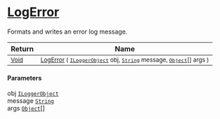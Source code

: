 # [LogError](./ILoggerObjectExtensions-100663347.md)

Formats and writes an error log message.

| Return | Name | 
| --- | --- | 
| <sub>[Void](https://docs.microsoft.com/en-us/dotnet/api/System.Void)</sub>| <sub>[LogError](./ILoggerObjectExtensions-100663347.md) ( [`ILoggerObject`](./../ILoggerObject.md) obj, [`String`](https://docs.microsoft.com/en-us/dotnet/api/System.String) message, [`Object`](https://docs.microsoft.com/en-us/dotnet/api/System.Object)[] args )</sub>| <br>


#### Parameters
 obj  [`ILoggerObject`](./../ILoggerObject.md)<br> message  [`String`](https://docs.microsoft.com/en-us/dotnet/api/System.String)<br> args  [`Object`](https://docs.microsoft.com/en-us/dotnet/api/System.Object)[]